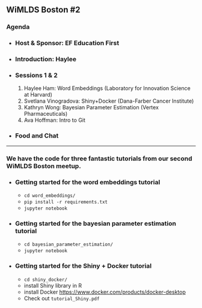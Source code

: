 ## WiMLDS Boston #2

### __Agenda__
* ### Host & Sponsor: EF Education First

* ### Introduction: Haylee

* ### Sessions 1 & 2
  1. Haylee Ham: Word Embeddings (Laboratory for Innovation Science at Harvard)
  2. Svetlana Vinogradova: Shiny+Docker (Dana-Farber Cancer Institute)
  3. Kathryn Wong: Bayesian Parameter Estimation (Vertex Pharmaceuticals)
  4. Ava Hoffman: Intro to Git

* ### Food and Chat

----

### We have the code for three fantastic tutorials from our second WiMLDS Boston meetup.

* ### Getting started for the word embeddings tutorial
  - `cd word_embeddings/`
  - `pip install -r requirements.txt`
  - `jupyter notebook`

* ### Getting started for the bayesian parameter estimation tutorial
  - `cd bayesian_parameter_estimation/`
  - `jupyter notebook`

* ### Getting started for the Shiny + Docker tutorial
  - `cd shiny_docker/`
  - install Shiny library in R
  - install Docker https://www.docker.com/products/docker-desktop
  - Check out `tutorial_Shiny.pdf`
